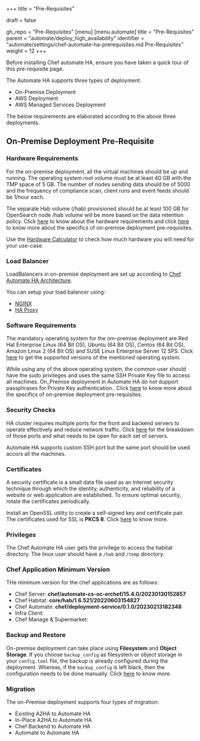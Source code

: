 +++
title = "Pre-Requisites"

draft = false

gh_repo = "Pre-Requisites"
[menu]
  [menu.automate]
    title = "Pre-Requisites"
    parent = "automate/deploy_high_availability"
    identifier = "automate/settings/chef-automate-ha-prerequisites.md Pre-Requisites"
    weight = 12
+++

Before installing Chef automate HA, ensure you have taken a quick tour of this pre-requisite page.

The Automate HA supports three types of deployment:

* On-Premise Deployment
* AWS Deployment
* AWS Managed Services Deployment

The below requirements are elaborated according to the above three deployments.

## On-Premise Deployment Pre-Requisite

### Hardware Requirements

For the on-premise deployment, all the virtual machines should be up and running. The operating system root volume must be at least 40 GB with the TMP space of 5 GB. The number of nodes sending data should be of 5000 and the frequency of compliance scan, client runs and event feeds should be 1/hour each.

The separate Hab volume (/hab) provisioned should be at least 100 GB for OpenSearch node /hab volume will be more based on the data retention policy. Click [here](/automate/ha_platform_support/#hardware-requirements) to know about the hardware requirements and click [here](automate/ha_onprim_deployment_procedure/#prerequisites) to know more about the specifics of on-premise deployment pre-requisites.

Use the [Hardware Calculator](/calculator/automate_ha_hardware_calculator.xlsx) to check how much hardware you will need for your use-case.

### Load Balancer

LoadBalancers in on-premise deployment are set up according to [Chef Automate HA Architecture](/automate/ha/).

You can setup your load balancer using:

* [NGINX](/automate/loadbalancer_configuration/#load-balancer-setup-using-nginx)
* [HA Proxy](/automate/loadbalancer_configuration/#load-balancer-setup-using-ha-proxy)

### Software Requirements

The mandatory operating system for the om-premise deployment are Red Hat Enterprise Linux (64 Bit OS), Ubuntu (64 Bit OS), Centos (64 Bit OS), Amazon Linux 2 (64 Bit OS) and SUSE Linux Enterprise Server 12 SPS. Click [here](/automate/ha_platform_support/#software-requirements) to get the supported versions of the mentioned operating system.

While using any of the above operating system, the common user should have the sudo privileges and uses the same SSH Private Key file to access all machines. On_Premise deployment in Automate HA do not dupport passphrases for Private Key authentication.. Click [here](automate/ha_onprim_deployment_procedure/#prerequisites) to know more about the specifics of on-premise deployment pre-requisites.

### Security Checks

HA cluster requires multiple ports for the front and backend servers to operate effectively and reduce network traffic. Click [here](/automate/ha_security_firewall/#ports-required-for-all-machines) for the breakdown of those ports and what needs to be open for each set of servers.

Automate HA supports custom SSH port but the same port should be used accors all the machines.

### Certificates

A security certificate is a small data file used as an Internet security technique through which the identity, authenticity, and reliability of a website or web application are established. To ensure optimal security, rotate the certificates periodically.

Install an OpenSSL utility to create a self-signed key and certificate pair. The certificates used for SSL is **PKCS 8**. Click [here](/automate/ha_cert_selfsign/) to know more.

### Privileges

The Chef Automate HA user gets the privilege to access the habitat directory. The linux user should have a `/hab` and `/temp` directory.

### Chef Application Minimum Version

THe minimum version for the chef applications are as follows:

* Chef Server: **chef/automate-cs-oc-erchef/15.4.0/20230130152857**
* Chef Habitat: **core/hab/1.6.521/20220603154827**
* Chef Automate: **chef/deployment-service/0.1.0/20230213182348**
* Infra Client:
* Chef Manage & Supermarket:

### Backup and Restore

On-premise deployment can take place using **Filesystem** and **Object Storage**. If you choose `backup_config` as filesystem or object storage in your `config.toml` file, the backup is already configured during the deployment. Whereas, if the `backup_config` is left black, then the configuration needs to be done manually. Click [here](/automate/ha_backup_restore_file_system/) to know more.

### Migration

The on-Premise deployment supports four types of migration:

* Existing A2HA to Automate HA
* In-Place A2HA to Automate HA
* Chef Backend to Automate HA
* Automate to Automate HA

